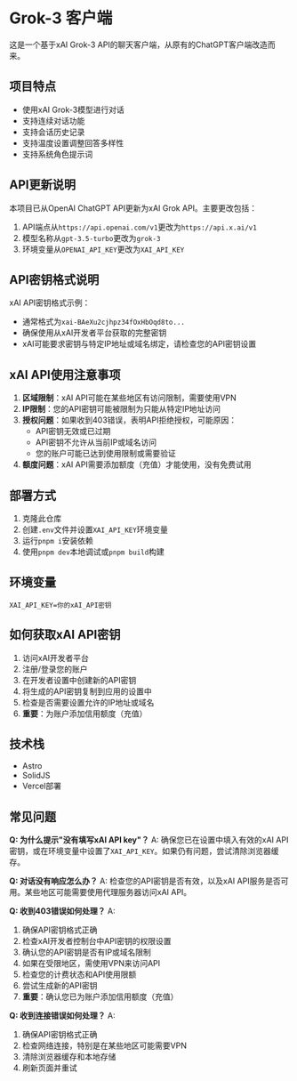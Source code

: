 # Grok-3 客户端 

这是一个基于xAI Grok-3 API的聊天客户端，从原有的ChatGPT客户端改造而来。

## 项目特点

- 使用xAI Grok-3模型进行对话
- 支持连续对话功能
- 支持会话历史记录
- 支持温度设置调整回答多样性
- 支持系统角色提示词

## API更新说明

本项目已从OpenAI ChatGPT API更新为xAI Grok API。主要更改包括：

1. API端点从`https://api.openai.com/v1`更改为`https://api.x.ai/v1`
2. 模型名称从`gpt-3.5-turbo`更改为`grok-3`
3. 环境变量从`OPENAI_API_KEY`更改为`XAI_API_KEY`

## API密钥格式说明

xAI API密钥格式示例：
- 通常格式为`xai-BAeXu2cjhpz34fOxHbOqd8to...`
- 确保使用从xAI开发者平台获取的完整密钥
- xAI可能要求密钥与特定IP地址或域名绑定，请检查您的API密钥设置

## xAI API使用注意事项

1. **区域限制**：xAI API可能在某些地区有访问限制，需要使用VPN
2. **IP限制**：您的API密钥可能被限制为只能从特定IP地址访问
3. **授权问题**：如果收到403错误，表明API拒绝授权，可能原因：
   - API密钥无效或已过期
   - API密钥不允许从当前IP或域名访问
   - 您的账户可能已达到使用限制或需要验证
4. **额度问题**：xAI API需要添加额度（充值）才能使用，没有免费试用

## 部署方式

1. 克隆此仓库
2. 创建`.env`文件并设置`XAI_API_KEY`环境变量
3. 运行`pnpm i`安装依赖
4. 使用`pnpm dev`本地调试或`pnpm build`构建

## 环境变量

```
XAI_API_KEY=你的xAI_API密钥
```

## 如何获取xAI API密钥

1. 访问xAI开发者平台
2. 注册/登录您的账户
3. 在开发者设置中创建新的API密钥
4. 将生成的API密钥复制到应用的设置中
5. 检查是否需要设置允许的IP地址或域名
6. **重要**：为账户添加信用额度（充值）

## 技术栈

- Astro
- SolidJS
- Vercel部署 

## 常见问题

**Q: 为什么提示"没有填写xAI API key"？**
A: 确保您已在设置中填入有效的xAI API密钥，或在环境变量中设置了`XAI_API_KEY`。如果仍有问题，尝试清除浏览器缓存。

**Q: 对话没有响应怎么办？**
A: 检查您的API密钥是否有效，以及xAI API服务是否可用。某些地区可能需要使用代理服务器访问xAI API。

**Q: 收到403错误如何处理？**
A: 
1. 确保API密钥格式正确
2. 检查xAI开发者控制台中API密钥的权限设置
3. 确认您的API密钥是否有IP或域名限制
4. 如果在受限地区，需使用VPN来访问API
5. 检查您的计费状态和API使用限额
6. 尝试生成新的API密钥
7. **重要**：确认您已为账户添加信用额度（充值）

**Q: 收到连接错误如何处理？**
A: 
1. 确保API密钥格式正确
2. 检查网络连接，特别是在某些地区可能需要VPN
3. 清除浏览器缓存和本地存储
4. 刷新页面并重试 